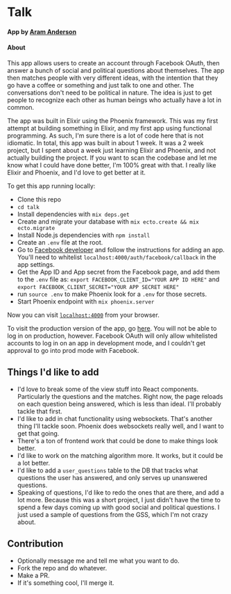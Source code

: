 # Talk

#### App by [Aram Anderson](https://github.com/Aram-Anderson)

#### About

This app allows users to create an account through Facebook OAuth, then answer a bunch of social and political questions about themselves. The app then matches people with very different ideas, with the intention that they go have a coffee or something and just talk to one and other. The conversations don't need to be political in nature. The idea is just to get people to recognize each other as human beings who actually have a lot in common.

The app was built in Elixir using the Phoenix framework. This was my first attempt at building something in Elixir, and my first app using functional programming. As such, I'm sure there is a lot of code here that is not idiomatic. In total, this app was built in about 1 week. It was a 2 week project, but I spent about a week just learning Elixir and Phoenix, and not actually building the project. If you want to scan the codebase and let me know what I could have done better, I'm 100% great with that. I really like Elixir and Phoenix, and I'd love to get better at it.

To get this app running locally:

  * Clone this repo
  * `cd talk`
  * Install dependencies with `mix deps.get`
  * Create and migrate your database with `mix ecto.create && mix ecto.migrate`
  * Install Node.js dependencies with `npm install`
  * Create an `.env` file at the root.
  * Go to [Facebook developer](https://developers.facebook.com/) and follow the instructions for adding an app. You'll need to whitelist `localhost:4000/auth/facebook/callback` in the app settings.
  * Get the App ID and App secret from the Facebook page, and add them to the `.env` file as: `export FACEBOOK_CLIENT_ID="YOUR APP ID HERE"` and `export FACEBOOK_CLIENT_SECRET="YOUR APP SECRET HERE"`
  * run `source .env` to make Phoenix look for a `.env` for those secrets.
  * Start Phoenix endpoint with `mix phoenix.server`

Now you can visit [`localhost:4000`](http://localhost:4000) from your browser.

To visit the production version of the app, go [here](https://cap-talk-app.herokuapp.com/). You will not be able to log in on production, however. Facebook OAuth will only allow whitelisted accounts to log in on an app in development mode, and I couldn't get approval to go into prod mode with Facebook.

## Things I'd like to add
  * I'd love to break some of the view stuff into React components. Particularly the questions and the matches. Right now, the page reloads on each question being answered, which is less than ideal. I'll probably tackle that first.
  * I'd like to add in chat functionality using websockets. That's another thing I'll tackle soon. Phoenix does websockets really well, and I want to get that going.
  * There's a ton of frontend work that could be done to make things look better.
  * I'd like to work on the matching algorithm more. It works, but it could be a lot better.
  * I'd like to add a `user_questions` table to the DB that tracks what questions the user has answered, and only serves up unanswered questions.
  * Speaking of questions, I'd like to redo the ones that are there, and add a lot more. Because this was a short project, I just didn't have the time to spend a few days coming up with good social and political questions. I just used a sample of questions from the GSS, which I'm not crazy about.

## Contribution

  * Optionally message me and tell me what you want to do.
  * Fork the repo and do whatever.
  * Make a PR.
  * If it's something cool, I'll merge it.
